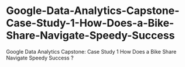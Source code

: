 # Google-Data-Analytics-Capstone-Case-Study-1-How-Does-a-Bike-Share-Navigate-Speedy-Success
Google Data Analytics Capstone: Case Study 1 How Does a Bike Share Navigate Speedy Success ?
